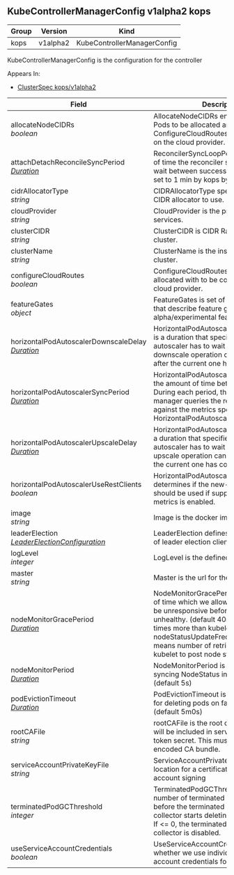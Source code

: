 ## KubeControllerManagerConfig v1alpha2 kops

Group        | Version     | Kind
------------ | ---------- | -----------
kops | v1alpha2 | KubeControllerManagerConfig



KubeControllerManagerConfig is the configuration for the controller

<aside class="notice">
Appears In:

<ul> 
<li><a href="#clusterspec-v1alpha2-kops">ClusterSpec kops/v1alpha2</a></li>
</ul></aside>

Field        | Description
------------ | -----------
allocateNodeCIDRs <br /> *boolean*    | AllocateNodeCIDRs enables CIDRs for Pods to be allocated and, if ConfigureCloudRoutes is true, to be set on the cloud provider.
attachDetachReconcileSyncPeriod <br /> *[Duration](#duration-v1-meta)*    | ReconcilerSyncLoopPeriod is the amount of time the reconciler sync states loop wait between successive executions. Is set to 1 min by kops by default
cidrAllocatorType <br /> *string*    | CIDRAllocatorType specifies the type of CIDR allocator to use.
cloudProvider <br /> *string*    | CloudProvider is the provider for cloud services.
clusterCIDR <br /> *string*    | ClusterCIDR is CIDR Range for Pods in cluster.
clusterName <br /> *string*    | ClusterName is the instance prefix for the cluster.
configureCloudRoutes <br /> *boolean*    | ConfigureCloudRoutes enables CIDRs allocated with to be configured on the cloud provider.
featureGates <br /> *object*    | FeatureGates is set of key=value pairs that describe feature gates for alpha/experimental features.
horizontalPodAutoscalerDownscaleDelay <br /> *[Duration](#duration-v1-meta)*    | HorizontalPodAutoscalerDownscaleDelay is a duration that specifies how long the autoscaler has to wait before another downscale operation can be performed after the current one has completed.
horizontalPodAutoscalerSyncPeriod <br /> *[Duration](#duration-v1-meta)*    | HorizontalPodAutoscalerSyncPeriod is the amount of time between syncs During each period, the controller manager queries the resource utilization against the metrics specified in each HorizontalPodAutoscaler definition.
horizontalPodAutoscalerUpscaleDelay <br /> *[Duration](#duration-v1-meta)*    | HorizontalPodAutoscalerUpscaleDelay is a duration that specifies how long the autoscaler has to wait before another upscale operation can be performed after the current one has completed.
horizontalPodAutoscalerUseRestClients <br /> *boolean*    | HorizontalPodAutoscalerUseRestClients determines if the new-style clients should be used if support for custom metrics is enabled.
image <br /> *string*    | Image is the docker image to use
leaderElection <br /> *[LeaderElectionConfiguration](#leaderelectionconfiguration-v1alpha2-kops)*    | LeaderElection defines the configuration of leader election client.
logLevel <br /> *integer*    | LogLevel is the defined logLevel
master <br /> *string*    | Master is the url for the kube api master
nodeMonitorGracePeriod <br /> *[Duration](#duration-v1-meta)*    | NodeMonitorGracePeriod is the amount of time which we allow running Node to be unresponsive before marking it unhealthy. (default 40s) Must be N-1 times more than kubelet's nodeStatusUpdateFrequency, where N means number of retries allowed for kubelet to post node status.
nodeMonitorPeriod <br /> *[Duration](#duration-v1-meta)*    | NodeMonitorPeriod is the period for syncing NodeStatus in NodeController. (default 5s)
podEvictionTimeout <br /> *[Duration](#duration-v1-meta)*    | PodEvictionTimeout is the grace period for deleting pods on failed nodes. (default 5m0s)
rootCAFile <br /> *string*    | rootCAFile is the root certificate authority will be included in service account's token secret. This must be a valid PEM-encoded CA bundle.
serviceAccountPrivateKeyFile <br /> *string*    | ServiceAccountPrivateKeyFile the location for a certificate for service account signing
terminatedPodGCThreshold <br /> *integer*    | TerminatedPodGCThreshold is the number of terminated pods that can exist before the terminated pod garbage collector starts deleting terminated pods. If <= 0, the terminated pod garbage collector is disabled.
useServiceAccountCredentials <br /> *boolean*    | UseServiceAccountCredentials controls whether we use individual service account credentials for each controller.

